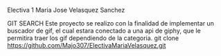 Electiva 1
Maria Jose Velasquez Sanchez

GIT SEARCH
Este proyecto se realizo con la finalidad de implementar un buscador de gif, el cual estara conectado a una api de giphy, que le permitira traer los gif dependiendo de la categoria.
git clone   https://github.com/Majo307/ElectivaMariaVelasquez.git
